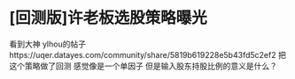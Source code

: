 # [回测版]许老板选股策略曝光

看到大神
ylhou的帖子https://uqer.datayes.com/community/share/5819b619228e5b43fd5c2ef2
把这个策略做了回测
感觉像是一个单因子
但是输入股东持股比例的意义是什么？